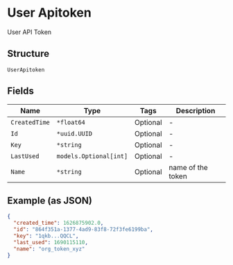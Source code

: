 
# User Apitoken

User API Token

## Structure

`UserApitoken`

## Fields

| Name | Type | Tags | Description |
|  --- | --- | --- | --- |
| `CreatedTime` | `*float64` | Optional | - |
| `Id` | `*uuid.UUID` | Optional | - |
| `Key` | `*string` | Optional | - |
| `LastUsed` | `models.Optional[int]` | Optional | - |
| `Name` | `*string` | Optional | name of the token |

## Example (as JSON)

```json
{
  "created_time": 1626875902.0,
  "id": "864f351a-1377-4ad9-83f8-72f3fe6199ba",
  "key": "1qkb...QQCL",
  "last_used": 1690115110,
  "name": "org_token_xyz"
}
```

